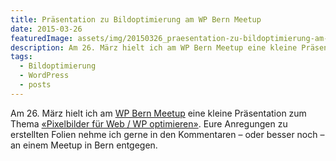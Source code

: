 ```yaml
---
title: Präsentation zu Bildoptimierung am WP Bern Meetup
date: 2015-03-26
featuredImage: assets/img/20150326_praesentation-zu-bildoptimierung-am-wp-bern-meetup_0.jpg
description: Am 26. März hielt ich am WP Bern Meetup eine kleine Präsentation zum Thema «Pixelbilder für Web / WP optimieren». Eure Anregungen zu erstellten Folien nehme ich gerne in den Kommentaren – oder besser noch – an einem Meetup in Bern entgegen.
tags:
  - Bildoptimierung
  - WordPress
  - posts
---
```

Am 26. März hielt ich am [WP Bern Meetup](http://www.meetup.com/WordPress-Bern/) eine kleine Präsentation zum Thema [«Pixelbilder für Web / WP optimieren»](http://slides.com/pixelstrolch/pixelbilder-optimieren/). Eure Anregungen zu erstellten Folien nehme ich gerne in den Kommentaren – oder besser noch – an einem Meetup in Bern entgegen.

